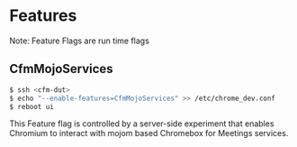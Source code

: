 # Features

Note: Feature Flags are run time flags

## CfmMojoServices

```bash
$ ssh <cfm-dut>
$ echo "--enable-features=CfmMojoServices" >> /etc/chrome_dev.conf
$ reboot ui
```

This Feature flag is controlled by a server-side experiment that enables
Chromium to interact with mojom based Chromebox for Meetings services.
